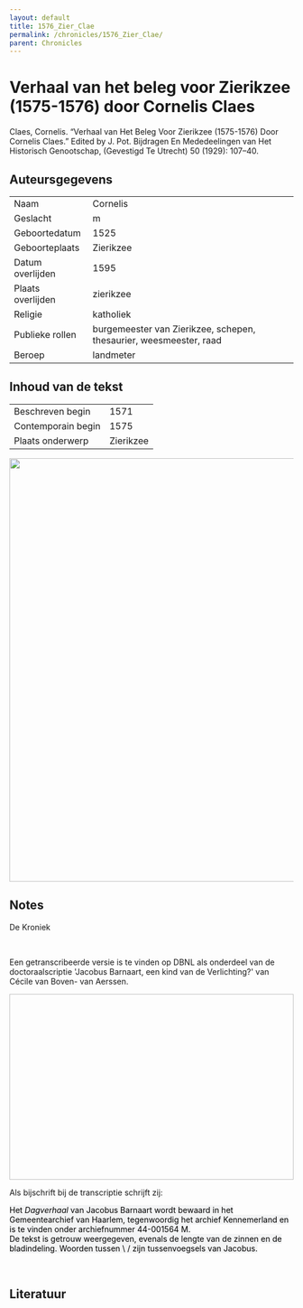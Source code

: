 ```yaml
---
layout: default
title: 1576_Zier_Clae
permalink: /chronicles/1576_Zier_Clae/
parent: Chronicles
--- 
```



# Verhaal van het beleg voor Zierikzee (1575-1576) door Cornelis Claes 

Claes, Cornelis. “Verhaal van Het Beleg Voor Zierikzee (1575-1576) Door Cornelis Claes.” Edited by J. Pot. Bijdragen En Mededeelingen van Het Historisch Genootschap, (Gevestigd Te Utrecht) 50 (1929): 107–40. 

## Auteursgegevens 

| | | 
| --------------- | --------------- | 
| Naam | Cornelis  | 
| Geslacht | m | 
 | Geboortedatum | 1525 | 
| Geboorteplaats | Zierikzee | 
| Datum overlijden | 1595 | 
| Plaats overlijden | zierikzee | 
| Religie | katholiek | 
| Publieke rollen | burgemeester van Zierikzee, schepen, thesaurier, weesmeester, raad | 
| Beroep | landmeter | 

## Inhoud van de tekst 

| | | 
| --------------- | --------------- | 
| Beschreven begin | 1571 | 
| Contemporain begin | 1575 | 
| Plaats onderwerp | Zierikzee | 

[<img src="..\..\barplots_chronicles\1576_Zier_Clae.jpg" width="750"/>](..\..\barplots_chronicles\1576_Zier_Clae.jpg) 

## Notes 

<div data-schema-version="8"><p>De Kroniek</p>
<p>&nbsp;</p>
<p>Een getranscribeerde versie is te vinden op DBNL als onderdeel van de doctoraalscriptie 'Jacobus Barnaart, een kind van de Verlichting?' van Cécile van Boven- van Aerssen.</p>
<p><img alt="" data-attachment-key="XMKBAG3I" width="606" height="329"></p>
<p>Als bijschrift bij de transcriptie schrijft zij:</p>
<p><span style="color: #000000"><span style="background-color: #f3f4f5">Het&nbsp;</span></span><em><span style="color: #000000"><span style="background-color: #f3f4f5">Dagverhaal</span></span></em><span style="color: #000000"><span style="background-color: #f3f4f5">&nbsp;van Jacobus Barnaart wordt bewaard in het Gemeentearchief van Haarlem, tegenwoordig het archief Kennemerland en is te vinden onder archiefnummer 44-001564 M.<br>De tekst is getrouw weergegeven, evenals de lengte van de zinnen en de bladindeling. Woorden tussen \ / zijn tussenvoegsels van Jacobus.</span></span></p>
<p>&nbsp;</p>
</div> 

## Literatuur 

